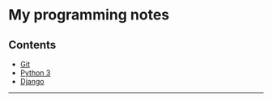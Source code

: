 # My programming notes

## Contents
* [Git](git.md)
* [Python 3](python.md)
* [Django](django.md)

---
<br><br>
